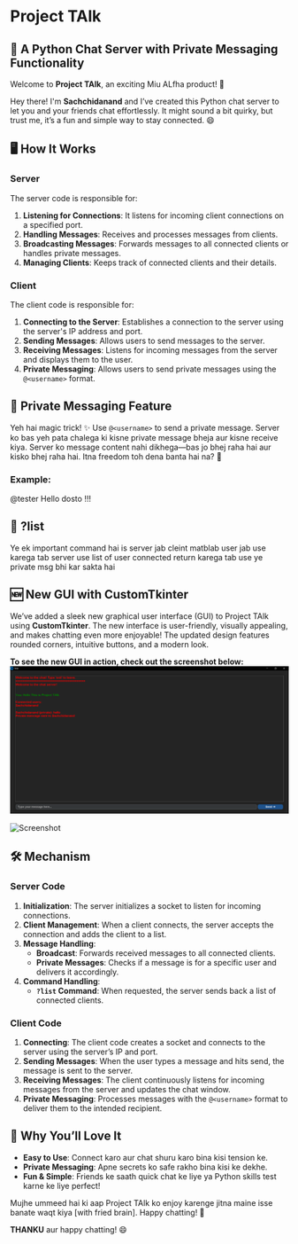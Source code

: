 # Project TAlk

## 📢 A Python Chat Server with Private Messaging Functionality

Welcome to **Project TAlk**, an exciting Miu ALfha product! 🎉

Hey there! I'm **Sachchidanand** and I’ve created this Python chat server to let you and your friends chat effortlessly. It might sound a bit quirky, but trust me, it’s a fun and simple way to stay connected. 😄

## 🖥️ How It Works

### Server

The server code is responsible for:

1. **Listening for Connections**: It listens for incoming client connections on a specified port.
2. **Handling Messages**: Receives and processes messages from clients.
3. **Broadcasting Messages**: Forwards messages to all connected clients or handles private messages.
4. **Managing Clients**: Keeps track of connected clients and their details.

### Client

The client code is responsible for:

1. **Connecting to the Server**: Establishes a connection to the server using the server's IP address and port.
2. **Sending Messages**: Allows users to send messages to the server.
3. **Receiving Messages**: Listens for incoming messages from the server and displays them to the user.
4. **Private Messaging**: Allows users to send private messages using the `@<username>` format.

## 💬 Private Messaging Feature

Yeh hai magic trick! ✨ Use `@<username>` to send a private message. Server ko bas yeh pata chalega ki kisne private message bheja aur kisne receive kiya. Server ko message content nahi dikhega—bas jo bhej raha hai aur kisko bhej raha hai. Itna freedom toh dena banta hai na? 🤫

### Example:
@tester Hello dosto !!!

## 💬 ?list

Ye ek important command hai is server jab cleint matblab user jab use karega tab server use list of user connected return karega tab use ye private msg bhi kar sakta hai

## 🆕 New GUI with CustomTkinter

We’ve added a sleek new graphical user interface (GUI) to Project TAlk using **CustomTkinter**. The new interface is user-friendly, visually appealing, and makes chatting even more enjoyable! The updated design features rounded corners, intuitive buttons, and a modern look.

**To see the new GUI in action, check out the screenshot below:**
![Screenshot](chat.png)

![Screenshot](path/to/your/screenshot.png)

## 🛠️ Mechanism

### Server Code

1. **Initialization**: The server initializes a socket to listen for incoming connections.
2. **Client Management**: When a client connects, the server accepts the connection and adds the client to a list.
3. **Message Handling**:
   - **Broadcast**: Forwards received messages to all connected clients.
   - **Private Messages**: Checks if a message is for a specific user and delivers it accordingly.
4. **Command Handling**:
   - **`?list` Command**: When requested, the server sends back a list of connected clients.

### Client Code

1. **Connecting**: The client code creates a socket and connects to the server using the server’s IP and port.
2. **Sending Messages**: When the user types a message and hits send, the message is sent to the server.
3. **Receiving Messages**: The client continuously listens for incoming messages from the server and updates the chat window.
4. **Private Messaging**: Processes messages with the `@<username>` format to deliver them to the intended recipient.

## 🤩 Why You’ll Love It

- **Easy to Use**: Connect karo aur chat shuru karo bina kisi tension ke.
- **Private Messaging**: Apne secrets ko safe rakho bina kisi ke dekhe.
- **Fun & Simple**: Friends ke saath quick chat ke liye ya Python skills test karne ke liye perfect!

Mujhe ummeed hai ki aap Project TAlk ko enjoy karenge jitna maine isse banate waqt kiya [with fried brain]. Happy chatting! 🎈

**THANKU** aur happy chatting! 😄
